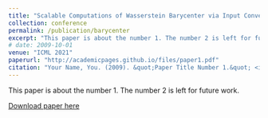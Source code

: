 ```yaml
---
title: "Scalable Computations of Wasserstein Barycenter via Input Convex Neural Networks. "
collection: conference
permalink: /publication/barycenter
excerpt: "This paper is about the number 1. The number 2 is left for future work."
# date: 2009-10-01
venue: "ICML 2021"
paperurl: "http://academicpages.github.io/files/paper1.pdf"
citation: "Your Name, You. (2009). &quot;Paper Title Number 1.&quot; <i>Journal 1</i>. 1(1)."
---
```


This paper is about the number 1. The number 2 is left for future work.

[Download paper here](http://academicpages.github.io/files/paper1.pdf)

<!-- Recommended citation: Your Name, You. (2009). "Paper Title Number 1." <i>Journal 1</i>. 1(1). -->
